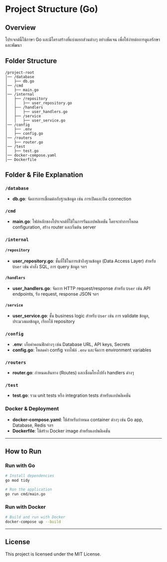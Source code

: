 # Project Structure (Go)

## Overview
โปรเจกต์นี้ใช้ภาษา Go และมีโครงสร้างที่แบ่งแยกส่วนต่างๆ อย่างชัดเจน เพื่อให้ง่ายต่อการดูแลรักษาและพัฒนา

## Folder Structure

```
/project-root
│── /database
│   ├── db.go
│── /cmd
│   ├── main.go
│── /internal
│   ├── /repository
│   │   ├── user_repository.go
│   ├── /handlers
│   │   ├── user_handlers.go
│   ├── /service
│   │   ├── user_service.go
│── /config
│   ├── .env
│   ├── config.go
│── /routers
│   ├── router.go
│── /test
│   ├── test.go
│── docker-compose.yaml
│── Dockerfile
```

## Folder & File Explanation

### `/database`
- **db.go**: จัดการการเชื่อมต่อกับฐานข้อมูล เช่น การเปิดและปิด connection

### `/cmd`
- **main.go**: ไฟล์หลักของโปรเจกต์ที่ใช้ในการรันแอปพลิเคชัน โดยจะทำการโหลด configuration, สร้าง router และเริ่มต้น server

### `/internal`

#### `/repository`
- **user_repository.go**: ชั้นที่ใช้ในการเข้าถึงฐานข้อมูล (Data Access Layer) สำหรับ `User` เช่น คำสั่ง SQL, การ query ข้อมูล ฯลฯ

#### `/handlers`
- **user_handlers.go**: จัดการ HTTP request/response สำหรับ `User` เช่น API endpoints, รับ request, response JSON ฯลฯ

#### `/service`
- **user_service.go**: ชั้น business logic สำหรับ `User` เช่น การ validate ข้อมูล, ประมวลผลข้อมูล, เรียกใช้ repository

### `/config`
- **.env**: เก็บค่าคอนฟิกต่างๆ เช่น Database URL, API keys, Secrets
- **config.go**: โหลดค่า config จากไฟล์ `.env` และจัดการ environment variables

### `/routers`
- **router.go**: กำหนดเส้นทาง (Routes) และเชื่อมโยงไปยัง handlers ต่างๆ

### `/test`
- **test.go**: รวม unit tests หรือ integration tests สำหรับแอปพลิเคชัน

### Docker & Deployment
- **docker-compose.yaml**: ใช้สำหรับกำหนด container ต่างๆ เช่น Go app, Database, Redis ฯลฯ
- **Dockerfile**: ใช้สร้าง Docker image สำหรับแอปพลิเคชัน

---
## How to Run

### Run with Go
```sh
# Install dependencies
go mod tidy

# Run the application
go run cmd/main.go
```

### Run with Docker
```sh
# Build and run with Docker
docker-compose up --build
```

---
## License
This project is licensed under the MIT License.

